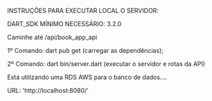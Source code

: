 INSTRUÇÕES PARA EXECUTAR LOCAL O SERVIDOR:

DART_SDK MÍNIMO NECESSÁRIO: 3.2.0

Caminhe até /api/book_app_api

1º Comando: dart pub get (carregar as dependências);

2º Comando: dart bin/server.dart (executar o servidor e rotas da API)

Está utilizando uma RDS AWS para o banco de dados....

URL: 'http://localhost:8080/'

